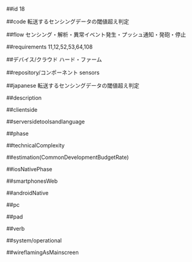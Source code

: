 ##id
18

##code
転送するセンシングデータの閾値超え判定

##flow
センシング・解析・異常イベント発生・プッシュ通知・発砲・停止

##requirements
11,12,52,53,64,108

##デバイス/クラウド
ハード・ファーム

##repository/コンポーネント
sensors

##japanese
転送するセンシングデータの閾値超え判定

##description


##clientside


##serversidetoolsandlanguage


##phase


##technicalComplexity


##estimation(CommonDevelopmentBudgetRate)


##iosNativePhase


##smartphonesWeb


##androidNative


##pc


##pad


##verb


##system/operational


##wireflamingAsMainscreen
